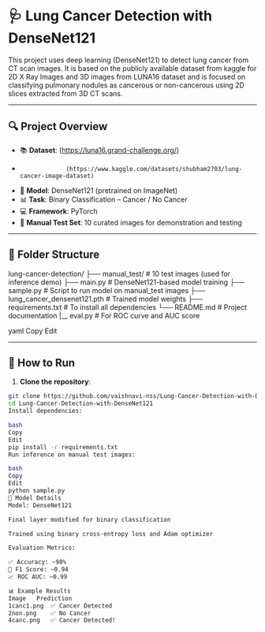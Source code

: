 # 🩺 Lung Cancer Detection with DenseNet121

This project uses deep learning (DenseNet121) to detect lung cancer from CT scan images. It is based on the publicly available dataset from kaggle for 2D X Ray Images and 3D images from LUNA16 dataset and is focused on classifying pulmonary nodules as cancerous or non-cancerous using 2D slices extracted from 3D CT scans.

---

## 🔍 Project Overview

- 📚 **Dataset**: (https://luna16.grand-challenge.org/)
- 
                   (https://www.kaggle.com/datasets/shubham2703/lung-cancer-image-dataset)
- 🧠 **Model**: DenseNet121 (pretrained on ImageNet)
- 📊 **Task**: Binary Classification – Cancer / No Cancer
- 💻 **Framework**: PyTorch
- 📁 **Manual Test Set**: 10 curated images for demonstration and testing

---

## 📁 Folder Structure

lung-cancer-detection/
├── manual_test/ # 10 test images (used for inference demo)
├── main.py # DenseNet121-based model training
├── sample.py # Script to run model on manual_test images
├── lung_cancer_densenet121.pth # Trained model weights
├── requirements.txt # To install all dependencies
└── README.md # Project documentation
|__ eval.py # For ROC curve and AUC score

yaml
Copy
Edit

---

## 🚀 How to Run

1. **Clone the repository**:

```bash
git clone https://github.com/vaishnavi-nss/Lung-Cancer-Detection-with-DenseNet121.git
cd Lung-Cancer-Detection-with-DenseNet121
Install dependencies:

bash
Copy
Edit
pip install -r requirements.txt
Run inference on manual test images:

bash
Copy
Edit
python sample.py
🧠 Model Details
Model: DenseNet121

Final layer modified for binary classification

Trained using binary cross-entropy loss and Adam optimizer

Evaluation Metrics:

✅ Accuracy: ~98%
🎯 F1 Score: ~0.94
📈 ROC AUC: ~0.99

📊 Example Results
Image	Prediction
1canc1.png	✅ Cancer Detected
2non.png	✅ No Cancer
4canc.png	✅ Cancer Detected!

